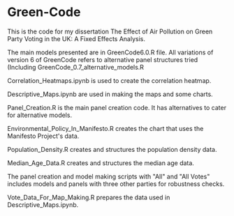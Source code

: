 # Green-Code

This is the code for my dissertation The Effect of Air Pollution on Green Party Voting in the UK: A Fixed Effects Analysis.

The main models presented are in GreenCode6.0.R file. All variations of version 6 of GreenCode refers to alternative panel structures tried (Including GreenCode_0.7_alternative_models.R

Correlation_Heatmaps.ipynb is used to create the correlation heatmap. 

Descriptive_Maps.ipynb are used in making the maps and some charts. 

Panel_Creation.R is the main panel creation code. It has alternatives to cater for alternative models. 

Environmental_Policy_In_Manifesto.R creates the chart that uses the Manifesto Project's data.

Population_Density.R creates and structures the population density data.

Median_Age_Data.R creates and structures the median age data.

The panel creation and model making scripts with "All" and "All Votes" includes models and panels with three other parties for robustness checks.

Vote_Data_For_Map_Making.R prepares the data used in Descriptive_Maps.ipynb.
